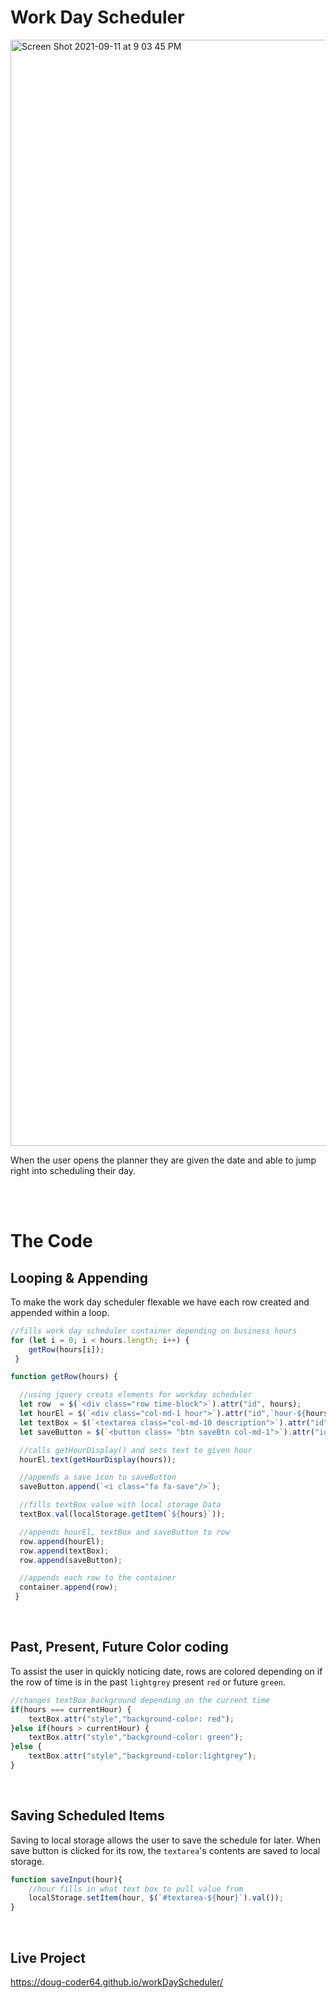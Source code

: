 # Work Day Scheduler
<img width="1770" alt="Screen Shot 2021-09-11 at 9 03 45 PM" src="https://user-images.githubusercontent.com/85598391/132968179-a7da0ab4-92fd-465f-bde2-a16f433ff68c.png">

When the user opens the planner they are given the date and able to jump right into scheduling their day.

<br><br>

# The Code 
## Looping & Appending

To make the work day scheduler flexable we have each row created and appended within a loop.

```javascript
//fills work day scheduler container depending on business hours 
for (let i = 0; i < hours.length; i++) {
    getRow(hours[i]);
 }
```

```javascript
function getRow(hours) {

  //using jquery creats elements for workday scheduler
  let row  = $(`<div class="row time-block">`).attr("id", hours);
  let hourEl = $(`<div class="col-md-1 hour">`).attr("id",`hour-${hours}-label`);
  let textBox = $(`<textarea class="col-md-10 description">`).attr("id",`textarea-${hours}`);
  let saveButton = $(`<button class= "btn saveBtn col-md-1">`).attr("id",`btn-hour-${hours}`);

  //calls getHourDisplay() and sets text to given hour
  hourEl.text(getHourDisplay(hours));

  //appends a save icon to saveButton
  saveButton.append(`<i class="fa fa-save"/>`);

  //fills textBox value with local storage Data
  textBox.val(localStorage.getItem(`${hours}`));

  //appends hourEl, textBox and saveButton to row
  row.append(hourEl);
  row.append(textBox);
  row.append(saveButton);

  //appends each row to the container
  container.append(row); 
 }
```
<br>

## Past, Present, Future Color coding

To assist the user in quickly noticing date, rows are colored depending on if the row of time is in the past `lightgrey` present `red` or future `green`. 

```javascript
//changes textBox background depending on the current time
if(hours === currentHour) {
    textBox.attr("style","background-color: red");
}else if(hours > currentHour) {
    textBox.attr("style","background-color: green");
}else {
    textBox.attr("style","background-color:lightgrey");
}
```
<br>

## Saving Scheduled Items

Saving to local storage allows the user to save the schedule for later. When save button is clicked for its row, the `textarea`'s contents are saved to local storage.

```javascript
function saveInput(hour){
    //hour fills in what text box to pull value from
    localStorage.setItem(hour, $(`#textarea-${hour}`).val());
}
```


<br>

## Live Project
https://doug-coder64.github.io/workDayScheduler/
